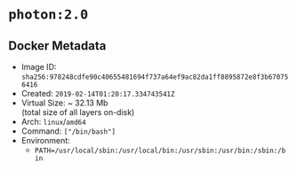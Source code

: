 # `photon:2.0`

## Docker Metadata

- Image ID: `sha256:978248cdfe90c40655481694f737a64ef9ac82da1ff8895872e8f3b670756416`
- Created: `2019-02-14T01:20:17.334743541Z`
- Virtual Size: ~ 32.13 Mb  
  (total size of all layers on-disk)
- Arch: `linux`/`amd64`
- Command: `["/bin/bash"]`
- Environment:
  - `PATH=/usr/local/sbin:/usr/local/bin:/usr/sbin:/usr/bin:/sbin:/bin`
